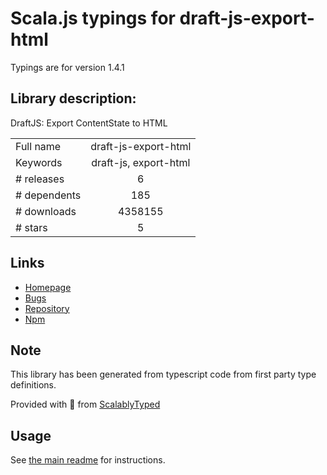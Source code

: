 
# Scala.js typings for draft-js-export-html

Typings are for version 1.4.1

## Library description:
DraftJS: Export ContentState to HTML

|                    |                 |
| ------------------ | :-------------: |
| Full name          | draft-js-export-html |
| Keywords           | draft-js, export-html |
| # releases         | 6 |
| # dependents       | 185 |
| # downloads        | 4358155 |
| # stars            | 5 |

## Links
- [Homepage](https://github.com/sstur/draft-js-utils/blob/master/packages/draft-js-export-html/README.md)
- [Bugs](https://github.com/sstur/draft-js-utils/issues)
- [Repository](https://github.com/sstur/draft-js-utils)
- [Npm](https://www.npmjs.com/package/draft-js-export-html)
    


## Note
This library has been generated from typescript code from first party type definitions.

Provided with :purple_heart: from [ScalablyTyped](https://github.com/oyvindberg/ScalablyTyped)

## Usage
See [the main readme](../../readme.md) for instructions.


